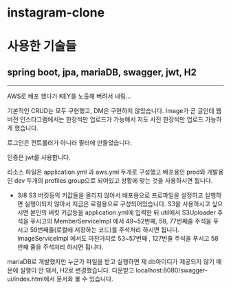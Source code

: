 # instagram-clone

# 사용한 기술들
## spring boot, jpa, mariaDB, swagger, jwt, H2

-----------------------------------------

 AWS로 배포 했다가 KEY를 노출해 버려서 내림...

기본적인 CRUD는 모두 구현했고, DM은 구현하지 않았습니다.
Image가 곧 글인데 웹버전 인스타그램에서는 한장씩만 업로드가 가능해서 
저도 사진 한장씩만 업로드 가능하게 했습니다.

로그인은 컨트롤러가 아니라 필터에 만들었습니다.

인증은 jwt를 사용합니다.

리소스 파일은
application.yml 과 aws.yml 두개로 구성했고
배포용인 prod와 개발용인 dev 두개의 profiles.group으로 되어있고 상황에 맞는 것을 사용하시면 됩니다.

- 3/8
S3 버킷등의 키값들을 올리지 않아서 배포용으로 프로파일을 설정하고 실행하면 실행이되지 않아서
지금은 로컬용으로 구성되어있습니다.
S3을 사용하시고 싶으시면 본인의 버킷 키값등을 application.yml에 입력한 뒤 util에서 S3Uploader 주석을 푸시고의 
MemberServiceImpl 에서 49~52번째, 58, 77번째줄 주석을 푸시고 59번째줄(로컬에 저장하는 코드)를 주석처리 하시면 됩니다.
ImageServiceImpl 에서도 마찬가지로 53~57번째 , 127번줄 주석을 푸시고 58번째 줄을 주석처리 하시면 됩니다.

mariaDB로 개발했지만 누군가 파일을 받고 실행하면 제 db아이디가 제공되지 않기 때문에 실행이 안 돼서, H2로 변경했습니다.
다운받고 localhost:8080/swagger-ui/index.html에서 문서화 볼 수 있습니다.
